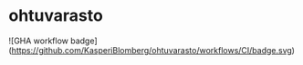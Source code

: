 # ohtuvarasto

![GHA workflow badge] (https://github.com/KasperiBlomberg/ohtuvarasto/workflows/CI/badge.svg)
